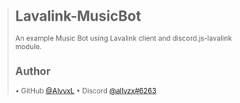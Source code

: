 ># Lavalink-MusicBot
>An example Music Bot using Lavalink client and discord.js-lavalink module.
>## Author
>• GitHub [@AlvvxL](https://github.com/AlvvxL)
>• Discord [@allvzx#6263]()
